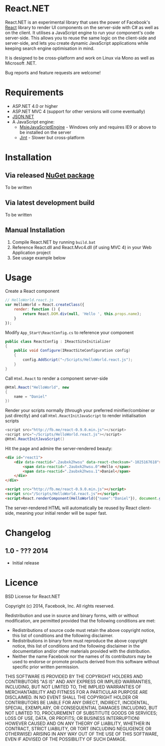 React.NET
=========
React.NET is an experimental library that uses the power of Facebook's
[React](http://facebook.github.io/react/) library to render UI components on 
the server-side with C# as well as on the client. It utilises a JavaScript 
engine to run your component's code server-side. This allows you to reuse
the same logic on the client-side and server-side, and lets you create dynamic
JavaScript applications while keeping search engine optimisation in mind.

It is designed to be cross-platform and work on Linux via Mono as well as 
Microsoft .NET.

Bug reports and feature requests are welcome!

Requirements
============
 * ASP.NET 4.0 or higher
 * ASP.NET MVC 4 (support for other versions will come eventually)
 * [JSON.NET](http://james.newtonking.com/json)
 * A JavaScript engine:
   * [MsieJavaScriptEngine](https://github.com/Taritsyn/MsieJavaScriptEngine) -
     Windows only and requires IE9 or above to be installed on the server
   * [Jint](https://github.com/sebastienros/jint) - Slower but cross-platform

Installation
============
Via released [NuGet package](#)
----------------------------
To be written

Via latest development build
----------------------------
To be written

Manual Installation
-------------------
1. Compile React.NET by running `build.bat`
2. Reference React.dll and React.Mvc4.dll (if using MVC 4) in your Web Application project
3. See usage example below

Usage
=====
Create a React component

```javascript
// HelloWorld.react.js
var HelloWorld = React.createClass({
	render: function () {
		return React.DOM.div(null, 'Hello ', this.props.name);
	}
});
```

Modify `App_Start\ReactConfig.cs` to reference your component

```csharp
public class ReactConfig : IReactSiteInitializer
{
	public void Configure(IReactSiteConfiguration config)
	{
		config.AddScript("~/Scripts/HelloWorld.react.js");
	}
}
```

Call `Html.React` to render a component server-side

```csharp
@Html.React("HelloWorld", new
{
	name = "Daniel"
})
```

Render your scripts normally (through your preferred minifier/combiner or just directly) and call `Html.ReactInitJavaScript` to render initialisation scripts

```csharp
<script src="http://fb.me/react-0.9.0.min.js"></script>
<script src="~/Scripts/HelloWorld.react.js"></script>
@Html.ReactInitJavaScript()
```

Hit the page and admire the server-rendered beauty:

```html
<div id="react1">
	<div data-reactid=".2aubxk2hwsu" data-react-checksum="-1025167618">
		<span data-reactid=".2aubxk2hwsu.0">Hello </span>
		<span data-reactid=".2aubxk2hwsu.1">Daniel</span>
	</div>
</div>

<script src="http://fb.me/react-0.9.0.min.js"></script>
<script src="/Scripts/HelloWorld.react.js"></script>
<script>React.renderComponent(HelloWorld({"name":"Daniel"}), document.getElementById("react1"));</script>
```

The server-rendered HTML will automatically be reused by React client-side, meaning your initial render will be super fast.

Changelog
=========
1.0 - ??? 2014
-------------------
 - Initial release

Licence
=======
BSD License for React.NET

Copyright (c) 2014, Facebook, Inc. All rights reserved.

Redistribution and use in source and binary forms, with or without modification,
are permitted provided that the following conditions are met:

 * Redistributions of source code must retain the above copyright notice, this
   list of conditions and the following disclaimer.
 * Redistributions in binary form must reproduce the above copyright notice,
   this list of conditions and the following disclaimer in the documentation
   and/or other materials provided with the distribution.
 * Neither the name Facebook nor the names of its contributors may be used to
   endorse or promote products derived from this software without specific
   prior written permission.

THIS SOFTWARE IS PROVIDED BY THE COPYRIGHT HOLDERS AND CONTRIBUTORS "AS IS" AND
ANY EXPRESS OR IMPLIED WARRANTIES, INCLUDING, BUT NOT LIMITED TO, THE IMPLIED
WARRANTIES OF MERCHANTABILITY AND FITNESS FOR A PARTICULAR PURPOSE ARE
DISCLAIMED. IN NO EVENT SHALL THE COPYRIGHT HOLDER OR CONTRIBUTORS BE LIABLE FOR
ANY DIRECT, INDIRECT, INCIDENTAL, SPECIAL, EXEMPLARY, OR CONSEQUENTIAL DAMAGES
(INCLUDING, BUT NOT LIMITED TO, PROCUREMENT OF SUBSTITUTE GOODS OR SERVICES;
LOSS OF USE, DATA, OR PROFITS; OR BUSINESS INTERRUPTION) HOWEVER CAUSED AND ON
ANY THEORY OF LIABILITY, WHETHER IN CONTRACT, STRICT LIABILITY, OR TORT
(INCLUDING NEGLIGENCE OR OTHERWISE) ARISING IN ANY WAY OUT OF THE USE OF THIS
SOFTWARE, EVEN IF ADVISED OF THE POSSIBILITY OF SUCH DAMAGE.
